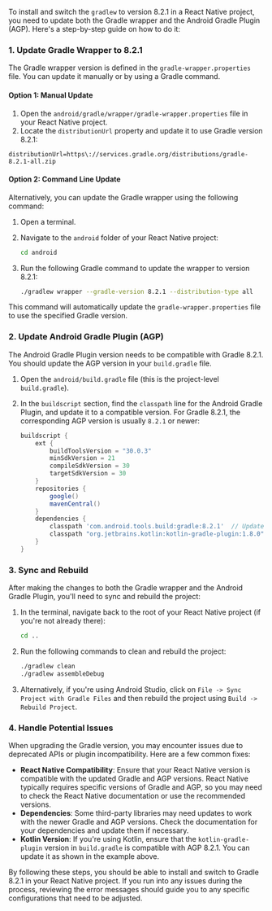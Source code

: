 To install and switch the `gradlew` to version 8.2.1 in a React Native project, you need to update both the Gradle wrapper and the Android Gradle Plugin (AGP). Here's a step-by-step guide on how to do it:

### 1. Update Gradle Wrapper to 8.2.1

The Gradle wrapper version is defined in the `gradle-wrapper.properties` file. You can update it manually or by using a Gradle command.

#### Option 1: Manual Update
1. Open the `android/gradle/wrapper/gradle-wrapper.properties` file in your React Native project.
2. Locate the `distributionUrl` property and update it to use Gradle version 8.2.1:

```properties
distributionUrl=https\://services.gradle.org/distributions/gradle-8.2.1-all.zip
```

#### Option 2: Command Line Update
Alternatively, you can update the Gradle wrapper using the following command:

1. Open a terminal.
2. Navigate to the `android` folder of your React Native project:

   ```bash
   cd android
   ```

3. Run the following Gradle command to update the wrapper to version 8.2.1:

   ```bash
   ./gradlew wrapper --gradle-version 8.2.1 --distribution-type all
   ```

This command will automatically update the `gradle-wrapper.properties` file to use the specified Gradle version.

### 2. Update Android Gradle Plugin (AGP)

The Android Gradle Plugin version needs to be compatible with Gradle 8.2.1. You should update the AGP version in your `build.gradle` file.

1. Open the `android/build.gradle` file (this is the project-level `build.gradle`).
2. In the `buildscript` section, find the `classpath` line for the Android Gradle Plugin, and update it to a compatible version. For Gradle 8.2.1, the corresponding AGP version is usually `8.2.1` or newer:

   ```gradle
   buildscript {
       ext {
           buildToolsVersion = "30.0.3"
           minSdkVersion = 21
           compileSdkVersion = 30
           targetSdkVersion = 30
       }
       repositories {
           google()
           mavenCentral()
       }
       dependencies {
           classpath 'com.android.tools.build:gradle:8.2.1'  // Update AGP version here
           classpath "org.jetbrains.kotlin:kotlin-gradle-plugin:1.8.0"  // Ensure your Kotlin plugin is compatible
       }
   }
   ```

### 3. Sync and Rebuild

After making the changes to both the Gradle wrapper and the Android Gradle Plugin, you'll need to sync and rebuild the project:

1. In the terminal, navigate back to the root of your React Native project (if you're not already there):

   ```bash
   cd ..
   ```

2. Run the following commands to clean and rebuild the project:

   ```bash
   ./gradlew clean
   ./gradlew assembleDebug
   ```

3. Alternatively, if you're using Android Studio, click on `File -> Sync Project with Gradle Files` and then rebuild the project using `Build -> Rebuild Project`.

### 4. Handle Potential Issues

When upgrading the Gradle version, you may encounter issues due to deprecated APIs or plugin incompatibility. Here are a few common fixes:

- **React Native Compatibility**: Ensure that your React Native version is compatible with the updated Gradle and AGP versions. React Native typically requires specific versions of Gradle and AGP, so you may need to check the React Native documentation or use the recommended versions.
- **Dependencies**: Some third-party libraries may need updates to work with the newer Gradle and AGP versions. Check the documentation for your dependencies and update them if necessary.
- **Kotlin Version**: If you're using Kotlin, ensure that the `kotlin-gradle-plugin` version in `build.gradle` is compatible with AGP 8.2.1. You can update it as shown in the example above.

By following these steps, you should be able to install and switch to Gradle 8.2.1 in your React Native project. If you run into any issues during the process, reviewing the error messages should guide you to any specific configurations that need to be adjusted.